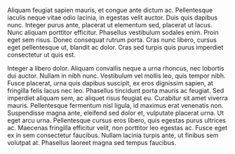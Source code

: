 Aliquam feugiat sapien mauris, et congue ante dictum ac. Pellentesque iaculis neque vitae odio lacinia, in egestas velit auctor. Duis quis dapibus nunc. Integer purus ante, placerat ut elementum sed, placerat ut lacus. Nunc aliquam porttitor efficitur. Phasellus vestibulum sodales enim. Proin eget sem risus. Donec consequat rutrum porta. Cras nunc libero, cursus eget pellentesque ut, blandit ac dolor. Cras sed turpis quis purus imperdiet consectetur ut quis est.

Integer a libero dolor. Aliquam convallis neque a urna rhoncus, nec lobortis dui auctor. Nullam in nibh nunc. Vestibulum vel mollis leo, quis tempor nibh. Fusce placerat, urna quis dapibus suscipit, ex eros dignissim sapien, at fringilla felis lacus nec leo. Phasellus tincidunt porta mauris ac feugiat. Sed imperdiet aliquam sem, ac aliquet risus feugiat eu. Curabitur sit amet viverra mauris. Pellentesque fermentum nisl ligula, id maximus erat venenatis non. Suspendisse magna ante, eleifend sed dolor et, vulputate placerat urna. Ut eget arcu urna. Pellentesque cursus eros libero, quis egestas purus ultrices ac. Maecenas fringilla efficitur velit, non porttitor leo egestas ac. Fusce eget ex in sem consectetur faucibus. Nullam lacinia turpis ante, ut finibus sem volutpat at. Phasellus laoreet magna sed tempus faucibus.